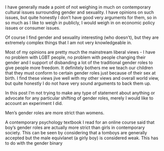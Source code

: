 I have generally made a point of not weighing in much on contemporary cultural issues surrounding gender and sexuality. I have opinions on such issues, but quite honestly I don’t have good very arguments for them, so in so much as I like to weigh in publicly,  I would weigh in on economic policy issues or consumer issues.

Of course I find gender and sexuality interesting (who doesn’t), but they are extremely complex things that I am not very knowledgeable in.

Most of my opinions are pretty much the mainstream liberal views - I have no problem with LGBT people, no problem with people changing their gender and I support of disbanding a lot of the traditional gender roles to give people more freedom. It definitely bothers me we teach our children that they must conform to certain gender roles just because of their sex at birth.  I find these views jive well with my other views and overall world view, but quite honestly I do not have very sound arguments to back them up.

In this post I’m not trying to make any type of statement about anything or advocate for any particular shifting of gender roles, merely I would like to account an experiment I did.

Men’s gender roles are more strict than womens.

A contemporary psychology textbook I read for an online course said that boy’s gender roles are actually more strict than girls in contemporary society. This can be seen by considering that a tomboys are generally accepted but the male equivlanet (a girly boy) is considered weak. This has to do with the gender binary
